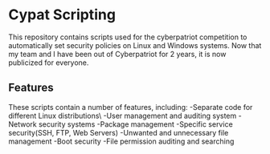 # Cypat Scripting
This repository contains scripts used for the cyberpatriot competition to automatically set security policies on Linux and Windows systems. Now that my team and I have been out of Cyberpatriot for 2 years, it is now publicized for everyone.
## Features
These scripts contain a number of features, including:
-Separate code for different Linux distributions\\
-User management and auditing system
-Network security systems
-Package management
-Specific service security(SSH, FTP, Web Servers)
-Unwanted and unnecessary file management
-Boot security
-File permission auditing and searching
